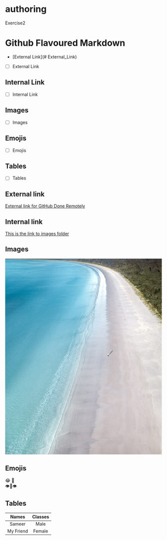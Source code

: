 # authoring
Exercise2
# Github Flavoured Markdown
- [External Link](# External_Link)
 - [ ] External Link


## Internal Link
- [ ] Internal Link

## Images
- [ ] Images

## Emojis
- [ ] Emojis

## Tables
- [ ] Tables


## <a name="External_Link">External link</a> 
[External link for GitHub Done Remotely](https://github.com/)

## Internal link
[This is the link to images folder](https://github.com/BanSameer/authoring/tree/main/Picturesfolderex2)

## Images
![This is the link to Image in Image folder](https://github.com/BanSameer/authoring/blob/main/Picturesfolderex2/pexels-ben-mack-5326942.jpg)

## Emojis
:joy: 🤖
\
👁👄👁

## Tables

Names | Classes |
:----:|:------:
Sameer| Male |
My Friend | Female|
 



